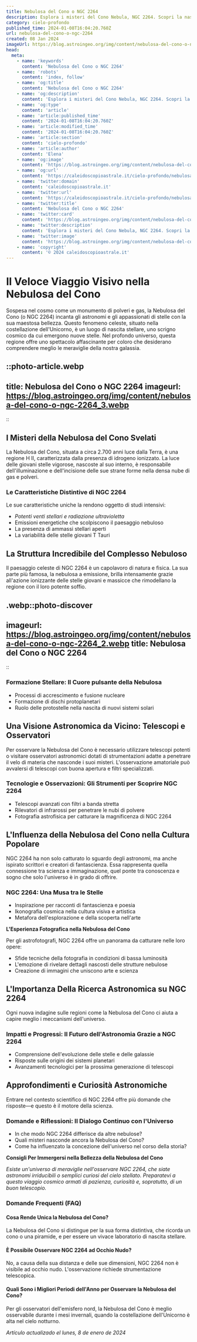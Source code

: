 ```yaml
---
title: Nebulosa del Cono o NGC 2264
description: Esplora i misteri del Cono Nebula, NGC 2264. Scopri la nascita delle stelle in una delle nebulose più affascinanti.
category: cielo-profondo
published_time: 2024-01-08T16:04:20.760Z
url: nebulosa-del-cono-o-ngc-2264
created: 08 Jan 2024
imageUrl: https://blog.astroingeo.org/img/content/nebulosa-del-cono-o-ngc-2264_3.webp
head:
  meta:
    - name: 'keywords'
      content: 'Nebulosa del Cono o NGC 2264'
    - name: 'robots'
      content: 'index, follow'
    - name: 'og:title'
      content: 'Nebulosa del Cono o NGC 2264'
    - name: 'og:description'
      content: 'Esplora i misteri del Cono Nebula, NGC 2264. Scopri la nascita delle stelle in una delle nebulose più affascinanti.'
    - name: 'og:type'
      content: 'article'
    - name: 'article:published_time'
      content: '2024-01-08T16:04:20.760Z'
    - name: 'article:modified_time'
      content: '2024-01-08T16:04:20.760Z'
    - name: 'article:section'
      content: 'cielo-profondo'
    - name: 'article:author'
      content: 'Elena'
    - name: 'og:image'
      content: 'https://blog.astroingeo.org/img/content/nebulosa-del-cono-o-ngc-2264_3.webp'
    - name: 'og:url'
      content: 'https://caleidoscopioastrale.it/cielo-profondo/nebulosa-del-cono-o-ngc-2264'
    - name: 'twitter:domain'
      content: 'caleidoscopioastrale.it'
    - name: 'twitter:url'
      content: 'https://caleidoscopioastrale.it/cielo-profondo/nebulosa-del-cono-o-ngc-2264'
    - name: 'twitter:title'
      content: 'Nebulosa del Cono o NGC 2264'
    - name: 'twitter:card'
      content: 'https://blog.astroingeo.org/img/content/nebulosa-del-cono-o-ngc-2264_3.webp'
    - name: 'twitter:description'
      content: 'Esplora i misteri del Cono Nebula, NGC 2264. Scopri la nascita delle stelle in una delle nebulose più affascinanti.'
    - name: 'twitter:image'
      content: 'https://blog.astroingeo.org/img/content/nebulosa-del-cono-o-ngc-2264_3.webp'
    - name: 'copyright'
      content: '© 2024 caleidoscopioastrale.it'
---
```

# Il Veloce Viaggio Visivo nella Nebulosa del Cono

Sospesa nel cosmo come un monumento di polveri e gas, la Nebulosa del Cono (o NGC 2264) incanta gli astronomi e gli appassionati di stelle con la sua maestosa bellezza. Questo fenomeno celeste, situato nella costellazione dell'Unicorno, è un luogo di nascita stellare, uno scrigno cosmico da cui emergono nuove stelle. Nel profondo universo, questa regione offre uno spettacolo affascinante per coloro che desiderano comprendere meglio le meraviglie della nostra galassia.

::photo-article.webp
---
title: Nebulosa del Cono o NGC 2264
imageurl: https://blog.astroingeo.org/img/content/nebulosa-del-cono-o-ngc-2264_3.webp
---
::

## I Misteri della Nebulosa del Cono Svelati

La Nebulosa del Cono, situata a circa 2.700 anni luce dalla Terra, è una regione H II, caratterizzata dalla presenza di idrogeno ionizzato. La luce delle giovani stelle vigorose, nascoste al suo interno, è responsabile dell'illuminazione e dell'incisione delle sue strane forme nella densa nube di gas e polveri.

### **Le Caratteristiche Distintive di NGC 2264**

Le sue caratteristiche uniche la rendono oggetto di studi intensivi:

- *Potenti venti stellari e radiazione ultravioletta*
- Emissioni energetiche che scolpiscono il paesaggio nebuloso
- La presenza di ammassi stellari aperti
- La variabilità delle stelle giovani T Tauri

## La Struttura Incredibile del Complesso Nebuloso

Il paesaggio celeste di NGC 2264 è un capolavoro di natura e fisica. La sua parte più famosa, la nebulosa a emissione, brilla intensamente grazie all'azione ionizzante delle stelle giovani e massicce che rimodellano la regione con il loro potente soffio.

.webp::photo-discover
---
imageurl: https://blog.astroingeo.org/img/content/nebulosa-del-cono-o-ngc-2264_2.webp
title: Nebulosa del Cono o NGC 2264
---
::

### **Formazione Stellare: Il Cuore pulsante della Nebulosa**

- Processi di accrescimento e fusione nucleare
- Formazione di dischi protoplanetari
- Ruolo delle protostelle nella nascita di nuovi sistemi solari

## Una Visione Astronomica da Vicino: Telescopi e Osservatori

Per osservare la Nebulosa del Cono è necessario utilizzare telescopi potenti o visitare osservatori astronomici dotati di strumentazioni adatte a penetrare il velo di materia che nasconde i suoi misteri. L'osservazione amatoriale può avvalersi di telescopi con buona apertura e filtri specializzati.

### **Tecnologie e Osservazioni: Gli Strumenti per Scoprire NGC 2264**

- Telescopi avanzati con filtri a banda stretta
- Rilevatori di infrarossi per penetrare le nubi di polvere
- Fotografia astrofisica per catturare la magnificenza di NGC 2264

## L'Influenza della Nebulosa del Cono nella Cultura Popolare

NGC 2264 ha non solo catturato lo sguardo degli astronomi, ma anche ispirato scrittori e creatori di fantascienza. Essa rappresenta quella connessione tra scienza e immaginazione, quel ponte tra conoscenza e sogno che solo l'universo è in grado di offrire.

### **NGC 2264: Una Musa tra le Stelle**

- Inspirazione per racconti di fantascienza e poesia
- Ikonografia cosmica nella cultura visiva e artistica
- Metafora dell'esplorazione e della scoperta nell'arte

**L'Esperienza Fotografica nella Nebulosa del Cono**

Per gli astrofotografi, NGC 2264 offre un panorama da catturare nelle loro opere:

- Sfide tecniche della fotografia in condizioni di bassa luminosità
- L'emozione di rivelare dettagli nascosti delle strutture nebulose
- Creazione di immagini che uniscono arte e scienza

## L'Importanza Della Ricerca Astronomica su NGC 2264

Ogni nuova indagine sulle regioni come la Nebulosa del Cono ci aiuta a capire meglio i meccanismi dell'universo. 

### **Impatti e Progressi: Il Futuro dell'Astronomia Grazie a NGC 2264**

- Comprensione dell'evoluzione delle stelle e delle galassie
- Risposte sulle origini dei sistemi planetari
- Avanzamenti tecnologici per la prossima generazione di telescopi

## Approfondimenti e Curiosità Astronomiche

Entrare nel contesto scientifico di NGC 2264 offre più domande che risposte—e questo è il motore della scienza. 

### **Domande e Riflessioni: Il Dialogo Continuo con l'Universo**

- In che modo NGC 2264 differisce da altre nebulose?
- Quali misteri nasconde ancora la Nebulosa del Cono?
- Come ha influenzato la concezione dell'universo nel corso della storia?

**Consigli Per Immergersi nella Bellezza della Nebulosa del Cono**

_Esiste un'universo di meraviglie nell'osservare NGC 2264, che siate astronomi irriducibili o semplici curiosi del cielo stellato. Preparatevi a questo viaggio cosmico armati di pazienza, curiosità e, sopratutto, di un buon telescopio._

### Domande Frequenti (FAQ)

#### Cosa Rende Unica la Nebulosa del Cono?
La Nebulosa del Cono si distingue per la sua forma distintiva, che ricorda un cono o una piramide, e per essere un vivace laboratorio di nascita stellare.

#### È Possibile Osservare NGC 2264 ad Occhio Nudo?
No, a causa della sua distanza e delle sue dimensioni, NGC 2264 non è visibile ad occhio nudo. L'osservazione richiede strumentazione telescopica.

#### Quali Sono i Migliori Periodi dell'Anno per Osservare la Nebulosa del Cono?
Per gli osservatori dell'emisfero nord, la Nebulosa del Cono è meglio osservabile durante i mesi invernali, quando la costellazione dell'Unicorno è alta nel cielo notturno.

_Artículo actualizado el lunes, 8 de enero de 2024_